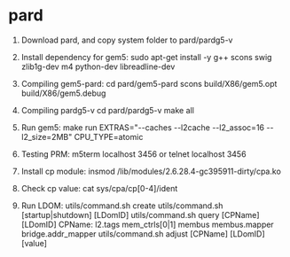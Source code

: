# pard
1. Download pard, and copy system folder to pard/pardg5-v

2. Install dependency for gem5:
  sudo apt-get install -y g++ scons swig zlib1g-dev m4 python-dev libreadline-dev 
  
3. Compiling gem5-pard:
  cd pard/gem5-pard
  scons build/X86/gem5.opt build/X86/gem5.debug
  
4. Compiling pardg5-v
  cd pard/pardg5-v
  make all
  
5. Run gem5:
  make run EXTRAS="--caches --l2cache --l2_assoc=16 --l2_size=2MB" CPU_TYPE=atomic
  
6. Testing PRM:
  m5term localhost 3456 or
  telnet localhost 3456
  
7. Install cp module:
  insmod /lib/modules/2.6.28.4-gc395911-dirty/cpa.ko
  
8. Check cp value:
  cat sys/cpa/cp[0-4]/ident
  
9. Run LDOM:
  utils/command.sh create
  utils/command.sh [startup|shutdown] [LDomID]
  utils/command.sh query [CPName] [LDomID]
    CPName: l2.tags mem_ctrls[0|1] membus membus.mapper bridge.addr_mapper
  utils/command.sh adjust [CPName] [LDomID] [value]
